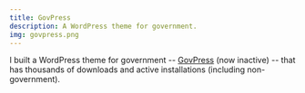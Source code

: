 ```yaml
---
title: GovPress
description: A WordPress theme for government.
img: govpress.png
---
```


I built a WordPress theme for government -- [GovPress](https://wordpress.org/themes/govpress/) (now inactive) -- that has thousands of downloads and active installations (including non-government).